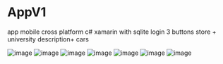 # AppV1
app mobile cross platform c# xamarin with sqlite
login
3 buttons store + university description+ cars




![image](https://user-images.githubusercontent.com/97849827/149674155-14b1b122-4940-4a62-aeea-240f3a3f8075.png)
![image](https://user-images.githubusercontent.com/97849827/149674164-dbeb4023-87d2-4ef5-846b-aeba2c6b9ae9.png)
![image](https://user-images.githubusercontent.com/97849827/149674180-108f7478-f1c1-457a-add2-17c5402a2328.png)
![image](https://user-images.githubusercontent.com/97849827/149674185-1f199852-bd0a-4e14-919a-6199f6d799c3.png)
![image](https://user-images.githubusercontent.com/97849827/149674203-197bbe63-046e-49dd-a4de-af116acc6714.png)
![image](https://user-images.githubusercontent.com/97849827/149674219-34c7e96a-ea2a-4512-8f74-b4c6e8da34c7.png)
![image](https://user-images.githubusercontent.com/97849827/149674240-5da0f0a5-f473-451f-9823-286e40d76921.png)




